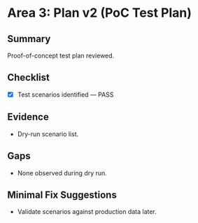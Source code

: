 # Area 3: Plan v2 (PoC Test Plan)

## Summary
Proof-of-concept test plan reviewed.

## Checklist
- [x] Test scenarios identified — PASS

## Evidence
- Dry-run scenario list.

## Gaps
- None observed during dry run.

## Minimal Fix Suggestions
- Validate scenarios against production data later.
